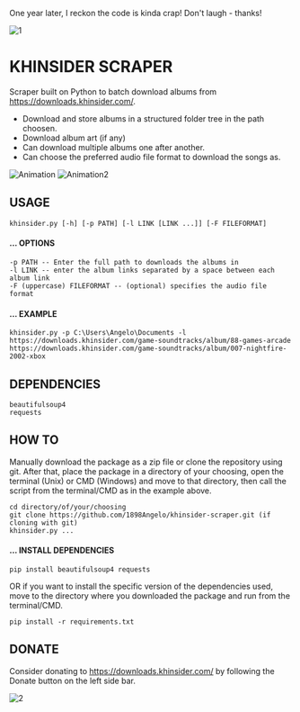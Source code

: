One year later, I reckon the code is kinda crap! Don't laugh - thanks!

![1](https://github.com/1898Angelo/khinsider-scraper/assets/123282394/f48ba80d-e4c5-4a08-a1c2-62a67df51b2c)

# KHINSIDER SCRAPER
Scraper built on Python to batch download albums from https://downloads.khinsider.com/.

 - Download and store albums in a structured folder tree in the path choosen.
 - Download album art (if any)
 - Can download multiple albums one after another.
 - Can choose the preferred audio file format to download the songs as.

![Animation](https://github.com/1898Angelo/khinsider-scraper/assets/123282394/a0538ca3-e79d-4b42-839b-d73d3ffd2dc6)
![Animation2](https://github.com/1898Angelo/khinsider-scraper/assets/123282394/2fd92e8f-2d5f-493e-8102-3e898e9ba1c4)

 ## USAGE
 ```
 khinsider.py [-h] [-p PATH] [-l LINK [LINK ...]] [-F FILEFORMAT]
 ```
 #### ... OPTIONS
 ```
-p PATH -- Enter the full path to downloads the albums in
-l LINK -- enter the album links separated by a space between each album link
-F (uppercase) FILEFORMAT -- (optional) specifies the audio file format
 ```
 #### ... EXAMPLE
 ```
 khinsider.py -p C:\Users\Angelo\Documents -l https://downloads.khinsider.com/game-soundtracks/album/88-games-arcade https://downloads.khinsider.com/game-soundtracks/album/007-nightfire-2002-xbox
 ```

## DEPENDENCIES
```
beautifulsoup4
requests
```
 
 ## HOW TO
Manually download the package as a zip file or clone the repository using git. 
After that, place the package in a directory of your choosing, open the terminal (Unix) or CMD (Windows) and move to that directory, then call the script from the terminal/CMD as in the example above.
```
cd directory/of/your/choosing
git clone https://github.com/1898Angelo/khinsider-scraper.git (if cloning with git) 
khinsider.py ...
```
 #### ... INSTALL DEPENDENCIES
 ```
 pip install beautifulsoup4 requests
 ```
 OR if you want to install the specific version of the dependencies used, move to the directory where you downloaded the package and run from the terminal/CMD.
 ```
 pip install -r requirements.txt
 ```
 
 ## DONATE
 Consider donating to https://downloads.khinsider.com/ by following the Donate button on the left side bar.
 
 ![2](https://github.com/1898Angelo/khinsider-scraper/assets/123282394/8b5f9569-78e2-4e0b-853a-6ba5ad24bf7b)

 
